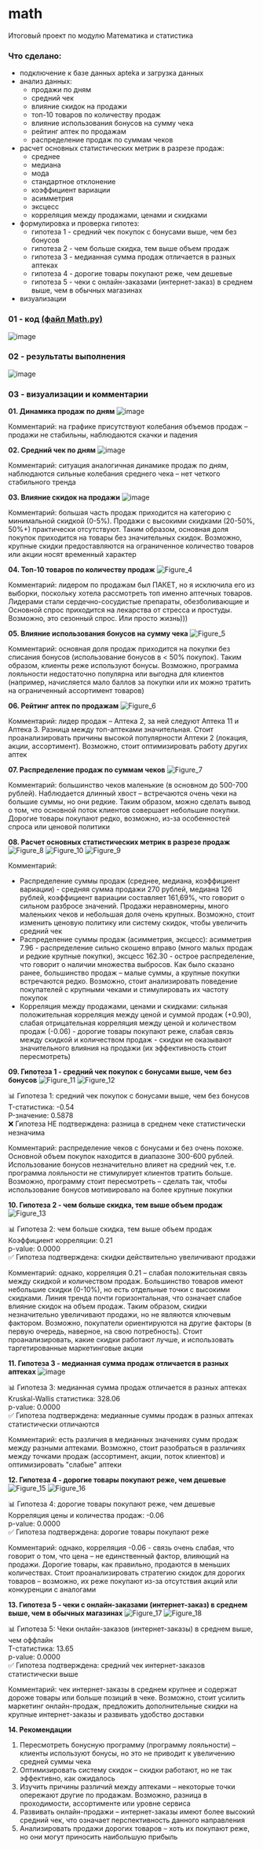 # math
Итоговый проект по модулю Математика и статистика

### Что сделано:
- подключение к базе данных apteka и загрузка данных  
- анализ данных:  
  * продажи по дням
  * средний чек
  * влияние скидок на продажи
  * топ-10 товаров по количеству продаж
  * влияние использования бонусов на сумму чека
  * рейтинг аптек по продажам
  * распределение продаж по суммам чеков
- расчет основных статистических метрик в разрезе продаж:  
  * среднее
  * медиана
  * мода
  * стандартное отклонение
  * коэффициент вариации
  * асимметрия
  * эксцесс
  * корреляция между продажами, ценами и скидками
- формулировка и проверка гипотез:
  * гипотеза 1 - средний чек покупок с бонусами выше, чем без бонусов
  * гипотеза 2 - чем больше скидка, тем выше объем продаж
  * гипотеза 3 - медианная сумма продаж отличается в разных аптеках
  * гипотеза 4 - дорогие товары покупают реже, чем дешевые
  * гипотеза 5 - чеки с онлайн-заказами (интернет-заказ) в среднем выше, чем в обычных магазинах
- визуализации
  
### 01 - код [(файл Math.py)](/Math.py)
![image](https://github.com/user-attachments/assets/6121abe2-28b5-4d18-afb6-15e3984596d4)

### 02 - результаты выполнения
![image](https://github.com/user-attachments/assets/76593f9d-e23d-45da-8b4f-13d9707282d1)

### 03 - визуализации и комментарии
**01. Динамика продаж по дням**
![image](https://github.com/user-attachments/assets/fe81dbe1-42cb-40e0-b255-92e392094ee6)  

Комментарий: на графике присутствуют колебания объемов продаж – продажи не стабильны, наблюдаются скачки и падения

**02. Средний чек по дням**
![image](https://github.com/user-attachments/assets/82953eae-44d8-40d5-be86-32d495ebc5d2)

Комментарий: ситуация аналогичная динамике продаж по дням, наблюдаются сильные колебания среднего чека – нет четкого стабильного тренда

**03. Влияние скидок на продажи**
![image](https://github.com/user-attachments/assets/7980edfe-ea80-41ca-94ce-14d8d8e44e6b)

Комментарий: большая часть продаж приходится на категорию с минимальной скидкой (0-5%). Продажи с высокими скидками (20-50%, 50%+) практически отсутствуют. Таким образом, основная доля покупок приходится на товары без значительных скидок. Возможно, крупные скидки предоставляются на ограниченное количество товаров или акции носят временный характер

**04. Топ-10 товаров по количеству продаж**
![Figure_4](https://github.com/user-attachments/assets/0fd83ce4-002b-450f-b71b-cc9af3af2b60)

Комментарий: лидером по продажам был ПАКЕТ, но я исключила его из выборки, поскольку хотела рассмотреть топ именно аптечных товаров. Лидерами стали сердечно-сосудистые препараты, обезболивающие и 
Основной спрос приходится на лекарства от стресса и простуды. Возможно, это сезонный спрос. Или просто жизнь)))  
   
**05. Влияние использования бонусов на сумму чека**
![Figure_5](https://github.com/user-attachments/assets/57cea5b8-7c43-4de9-b560-1b87736ec639)

Комментарий: основная доля продаж приходится на покупки без списания бонусов (использование бонусов в < 50% покупок). Таким образом, клиенты реже используют бонусы. Возможно, программа лояльности недостаточно популярна или выгодна для клиентов (например, начисляется мало баллов за покупки или их можно тратить на ограниченный ассортимент товаров)
   
**06. Рейтинг аптек по продажам**
![Figure_6](https://github.com/user-attachments/assets/ca8335c6-8e59-458e-b8ed-060c358a40ae)

Комментарий: лидер продаж – Аптека 2, за ней следуют Аптека 11 и Аптека 3. Разница между топ-аптеками значительная. Стоит проанализировать причины высокой популярности Аптеки 2 (локация, акции, ассортимент). Возможно, стоит оптимизировать работу других аптек

**07. Распределение продаж по суммам чеков**
![Figure_7](https://github.com/user-attachments/assets/73bd14f9-dcc8-495f-bd0e-5b6948f9a81b)

Комментарий: большинство чеков маленькие (в основном до 500-700 рублей). Наблюдается длинный хвост – встречаются очень чеки на большие суммы, но они редкие. Таким образом, можно сделать вывод о том, что основной поток клиентов совершает небольшие покупки. Дорогие товары покупают редко, возможно, из-за особенностей спроса или ценовой политики

**08. Расчет основных статистических метрик в разрезе продаж**
![Figure_8](https://github.com/user-attachments/assets/5b36583f-57aa-4552-a04f-6e555de59056)
![Figure_10](https://github.com/user-attachments/assets/d325a570-6b30-46af-b29b-4622c21b282b)
![Figure_9](https://github.com/user-attachments/assets/98d20bff-8c4a-4151-9bb7-629be982537e)

Комментарий:  
- Распределение суммы продаж (среднее, медиана, коэффициент вариации) - средняя сумма продажи 270 рублей, медиана 126 рублей, коэффициент вариации составляет 161,69%, что говорит о сильном разбросе значений. Продажи неравномерны, много маленьких чеков и небольшая доля очень крупных. Возможно, стоит изменить ценовую политику или систему скидок, чтобы увеличить средний чек  
- Распределение суммы продаж (асимметрия, эксцесс): асимметрия 7.96 - распределение сильно скошено вправо (много малых продаж и редкие крупные покупки), эксцесс 162.30 - острое распределение, что говорит о наличии множества выбросов. Как было сказано ранее, большинство продаж – малые суммы, а крупные покупки встречаются редко. Возможно, стоит анализировать поведение покупателей с крупными чеками и стимулировать их частоту покупок  
- Корреляция между продажами, ценами и скидками: сильная положительная корреляция между ценой и суммой продаж (+0.90), слабая отрицательная корреляция между ценой и количеством продаж (-0.06) - дорогие товары покупают реже, слабая связь между скидкой и количеством продаж - скидки не оказывают значительного влияния на продажи (их эффективность стоит пересмотреть)

**09. Гипотеза 1 - средний чек покупок с бонусами выше, чем без бонусов**
![Figure_11](https://github.com/user-attachments/assets/164f04f4-6743-448b-a013-cdb36a1720d6)
![Figure_12](https://github.com/user-attachments/assets/7ed0ca6d-700c-4966-99e9-877eaed39811)

📊 Гипотеза 1: средний чек покупок с бонусами выше, чем без бонусов  
T-статистика: -0.54  
P-значение: 0.5878  
❌ Гипотеза НЕ подтверждена: разница в среднем чеке статистически незначима  

Комментарий: распределение чеков с бонусами и без очень похоже. Основной объем покупок находится в диапазоне 300-600 рублей. Использование бонусов незначительно влияет на средний чек, т.е. программа лояльности не стимулирует клиентов тратить больше. Возможно, программу стоит пересмотреть – сделать так, чтобы использование бонусов мотивировало на более крупные покупки

**10. Гипотеза 2 - чем больше скидка, тем выше объем продаж**
![Figure_13](https://github.com/user-attachments/assets/6098fdd2-1ce7-47ae-8744-c2455a0fe723)

📊 Гипотеза 2: чем больше скидка, тем выше объем продаж  
Коэффициент корреляции: 0.21  
p-value: 0.0000  
✅ Гипотеза подтверждена: скидки действительно увеличивают продажи  

Комментарий: однако, корреляция 0.21 – слабая положительная связь между скидкой и количеством продаж. Большинство товаров имеют небольшие скидки (0-10%), но есть отдельные точки с высокими скидками. Линия тренда почти горизонтальная, что означает слабое влияние скидок на объем продаж. Таким образом, скидки незначительно увеличивают продажи, но не являются ключевым фактором. Возможно, покупатели ориентируются на другие факторы (в первую очередь, наверное, на свою потребность). Стоит проанализировать, какие скидки работают лучше, и использовать таргетированные маркетинговые акции

**11. Гипотеза 3 - медианная сумма продаж отличается в разных аптеках**
![image](https://github.com/user-attachments/assets/5d78f006-e690-4dae-ab1f-fcf96995da4c)

📊 Гипотеза 3: медианная сумма продаж отличается в разных аптеках  
Kruskal-Wallis статистика: 328.06  
p-value: 0.0000  
✅ Гипотеза подтверждена: медианные суммы продаж в разных аптеках статистически отличаются  

Комментарий: есть различия в медианных значениях сумм продаж между разными аптеками. Возможно, стоит разобраться в различиях между точками продаж (ассортимент, акции, поток клиентов) и оптимизировать "слабые" аптеки

**12. Гипотеза 4 - дорогие товары покупают реже, чем дешевые**
![Figure_15](https://github.com/user-attachments/assets/2a41f64b-07b5-4843-bae7-f9c5945fc5d9)
![Figure_16](https://github.com/user-attachments/assets/3c3adfea-52a7-4e39-b5e8-7aba409cb527)

📊 Гипотеза 4: дорогие товары покупают реже, чем дешевые  
Корреляция цены и количества продаж: -0.06  
p-value: 0.0000  
✅ Гипотеза подтверждена: дорогие товары покупают реже  

Комментарий: однако, корреляция -0.06 - связь очень слабая, что говорит о том, что цена – не единственный фактор, влияющий на продажи. Дорогие товары, как правильно, продаются в меньших количествах. Стоит проанализировать стратегию скидок для дорогих товаров – возможно, их реже покупают из-за отсутствия акций или конкуренции с аналогами

**13. Гипотеза 5 - чеки с онлайн-заказами (интернет-заказ) в среднем выше, чем в обычных магазинах**
![Figure_17](https://github.com/user-attachments/assets/85c54c68-7ddd-4571-98be-bc2758030a4f)
![Figure_18](https://github.com/user-attachments/assets/c5b32dcf-fa27-4841-909b-621ca0570502)

📊 Гипотеза 5: Чеки онлайн-заказов (интернет-заказы) в среднем выше, чем оффлайн  
T-статистика: 13.65  
p-value: 0.0000  
✅ Гипотеза подтверждена: средний чек интернет-заказов статистически выше  

Комментарий: чек интернет-заказы в среднем крупнее и содержат дороже товары или больше позиций в чеке. Возможно, стоит усилить маркетинг онлайн-продаж, предложить дополнительные скидки на крупные интернет-заказы и развивать удобство доставки

**14. Рекомендации**
01. Пересмотреть бонусную программу (программу лояльности) – клиенты используют бонусы, но это не приводит к увеличению средней суммы чека  
02. Оптимизировать систему скидок – скидки работают, но не так эффективно, как ожидалось  
03. Изучить причины различий между аптеками – некоторые точки опережают другие по продажам. Возможно, разница в проходимости, ассортименте или уровне сервиса  
04. Развивать онлайн-продажи – интернет-заказы имеют более высокий средний чек, что означает перспективность данного направления  
05. Анализировать продажи дорогих товаров – хоть их покупают реже, но они могут приносить наибольшую прибыль
